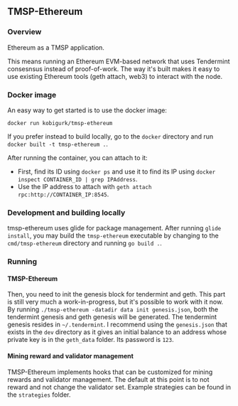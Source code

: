 ## TMSP-Ethereum

### Overview
Ethereum as a TMSP application. 

This means running an Ethereum EVM-based network that uses Tendermint consesnsus instead of proof-of-work.
The way it's built makes it easy to use existing Ethereum tools (geth attach, web3) to interact with the node.

### Docker image
An easy way to get started is to use the docker image:
```
docker run kobigurk/tmsp-ethereum
```

If you prefer instead to build locally, go to the `docker` directory and run `docker built -t tmsp-ethereum .`.

After running the container, you can attach to it:
* First, find its ID using `docker ps` and use it to find its IP using `docker inspect CONTAINER_ID | grep IPAddress`. 
* Use the IP address to attach with `geth attach rpc:http://CONTAINER_IP:8545`.

### Development and building locally
tmsp-ethereum uses glide for package management. After running `glide install`, you may build the `tmsp-ethereum` executable by changing to the `cmd/tmsp-ethereum` directory and running `go build .`.

### Running
#### TMSP-Ethereum
Then, you need to init the genesis block for tendermint and geth. This part is still very much a work-in-progress, but it's possible to work with it now. 
By running `./tmsp-ethereum -datadir data init genesis.json`, both the tendermint genesis and geth genesis will be generated. The tendermint genesis resides in `~/.tendermint`. I recommend using the `genesis.json` that exists in the `dev` directory as it gives an initial balance to an address whose private key is in the `geth_data` folder. Its password is `123`.

#### Mining reward and validator management
TMSP-Ethereum implements hooks that can be customized for mining rewards and validator management. The default at this point is to not reward and not change the validator set. Example strategies can be found in the `strategies` folder.
